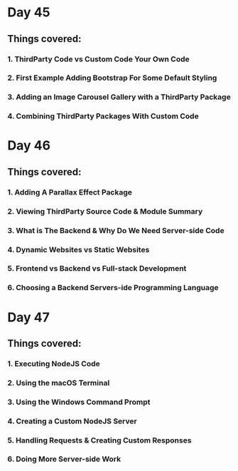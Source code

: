 # Day 45
## Things covered:
### 1. ThirdParty Code vs Custom Code Your Own Code
### 2. First Example Adding Bootstrap For Some Default Styling
### 3. Adding an Image Carousel Gallery with a ThirdParty Package
### 4. Combining ThirdParty Packages With Custom Code
# Day 46
## Things covered:
### 1. Adding A Parallax Effect Package
### 2. Viewing ThirdParty Source Code & Module Summary
### 3. What is The Backend & Why Do We Need Server-side Code
### 4. Dynamic Websites vs Static Websites
### 5. Frontend vs Backend vs Full-stack Development
### 6. Choosing a Backend Servers-ide Programming Language
# Day 47
## Things covered:
### 1. Executing NodeJS Code
### 2. Using the macOS Terminal
### 3. Using the Windows Command Prompt
### 4. Creating a Custom NodeJS Server
### 5. Handling Requests & Creating Custom Responses
### 6. Doing More Server-side Work